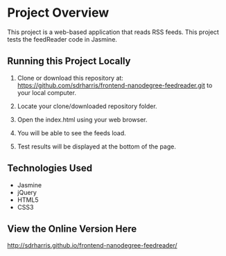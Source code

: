 # Project Overview

This project is a web-based application that reads RSS feeds. This project tests the feedReader code in Jasmine.


## Running this Project Locally

1. Clone or download this repository at: https://github.com/sdrharris/frontend-nanodegree-feedreader.git to your local computer.

2. Locate your clone/downloaded repository folder.

3. Open the index.html using your web browser.

4. You will be able to see the feeds load.

5. Test results will be displayed at the bottom of the page.


## Technologies Used

* Jasmine
* jQuery
* HTML5
* CSS3

## View the Online Version Here

http://sdrharris.github.io/frontend-nanodegree-feedreader/



